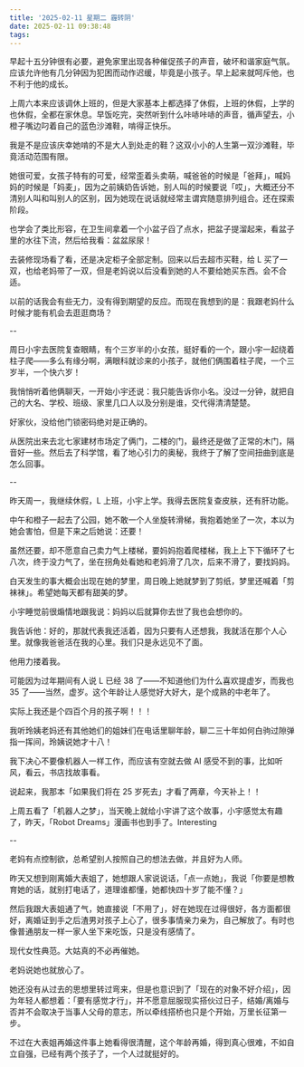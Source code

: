 ```yaml
---
title: '2025-02-11 星期二 霾转阴'
date: 2025-02-11 09:38:48
tags:
---
```


早起十五分钟很有必要，避免家里出现各种催促孩子的声音，破坏和谐家庭气氛。应该允许他有几分钟因为犯困而动作迟缓，毕竟是小孩子。早上起来就呵斥他，也不利于他的成长。

上周六本来应该调休上班的，但是大家基本上都选择了休假，上班的休假，上学的也休假，全都在家休息。早饭吃完，突然听到什么咔哧咔哧的声音，循声望去，小橙子嘴边叼着自己的蓝色沙滩鞋，啃得正快乐。

我是不是应该庆幸她啃的不是大人到处走的鞋？这双小小的人生第一双沙滩鞋，毕竟活动范围有限。

她很可爱，女孩子特有的可爱，经常歪着头卖萌，喊爸爸的时候是「爸拜」，喊妈妈的时候是「妈麦」，因为之前姨奶告诉她，别人叫的时候要说「哎」，大概还分不清别人叫和叫别人的区别，因为她现在说话就经常主谓宾随意排列组合。还在探索阶段。

也学会了类比形容，在卫生间拿着一个小盆子舀了点水，把盆子提溜起来，看盆子里的水往下流，然后给我看：盆盆尿尿！

去装修现场看了看，还是决定柜子全部定制。回来以后去超市买鞋，给 L 买了一双，也给老妈带了一双，但是老妈说以后没看到她的人不要给她买东西。会不合适。

以前的话我会有些无力，没有得到期望的反应。而现在我想到的是：我跟老妈什么时候才能有机会去逛逛商场？

--

周日小宇去医院复查眼睛，有个三岁半的小女孩，挺好看的一个，跟小宇一起绕着柱子爬——多么有缘分啊，满眼科就诊来的小孩子，就他们俩围着柱子爬，一个三岁半，一个快六岁！

我悄悄听着他俩聊天，一开始小宇还说：我只能告诉你小名。没过一分钟，就把自己的大名、学校、班级、家里几口人以及分别是谁，交代得清清楚楚。

好家伙，没给他门锁密码绝对是正确的。

从医院出来去北七家建材市场定了俩门，二楼的门，最终还是做了正常的木门，隔音好一些。然后去了科学馆，看了地心引力的奥秘，我终于了解了空间扭曲到底是怎么回事。

--

昨天周一，我继续休假，L 上班，小宇上学。我得去医院复查皮肤，还有肝功能。

中午和橙子一起去了公园，她不敢一个人坐旋转滑梯，我抱着她坐了一次，本以为她会害怕，但是下来之后她说：还要！

虽然还要，却不愿意自己卖力气上楼梯，要妈妈抱着爬楼梯，我上上下下循环了七八次，终于没力气了，坐在拐角处看她和老妈滑了几次，后来不滑了，要找妈妈。

白天发生的事大概会出现在她的梦里，周日晚上她就梦到了剪纸，梦里还喊着「剪袜袜」。希望她每天都有甜美的梦。

小宇睡觉前很煽情地跟我说：妈妈以后就算你去世了我也会想你的。

我告诉他：好的，那就代表我还活着，因为只要有人还想我，我就活在那个人心里。就像我爸爸活在我的心里。我们只是永远见不了面。

他用力搂着我。

可能因为过年期间有人说 L 已经 38 了——不知道他们为什么喜欢提虚岁，而我也 35 了——当然，虚岁。这个年龄让人感觉好大好大，是个成熟的中老年了。

实际上我还是个四百个月的孩子啊！！！

我听玲姨老妈还有其他她们的姐妹们在电话里聊年龄，聊二三十年如何白驹过隙弹指一挥间，玲姨说她才十八！

我下决心不要像机器人一样工作，而应该有空就去做 AI 感受不到的事，比如听风，看云，书店找故事看。

说起来，我那本「如果我们将在 25 岁死去」才看了两章，今天补上！！

上周五看了「机器人之梦」，当天晚上就给小宇讲了这个故事，小宇感觉太有趣了，昨天，「Robot Dreams」漫画书也到手了。Interesting

--

老妈有点控制欲，总希望别人按照自己的想法去做，并且好为人师。

昨天又想到刚离婚大表姐了，她想跟人家说说话，「点一点她」，我说「你要是想教育她的话，就别打电话了，道理谁都懂，她都快四十岁了能不懂？」

然后我跟大表姐通了气，她直接说「不用了」，好在她现在过得很好，各方面都很好，离婚证到手之后渣男对孩子上心了，很多事情亲力亲为，自己解放了。有时也像普通朋友一样一家人坐下来吃饭，只是没有感情了。

现代女性典范。大姑真的不必再催她。

老妈说她也就放心了。

她还没有从过去的思想里转过弯来，但是也意识到了「现在的对象不好介绍」，因为年轻人都想着：「要有感觉才行」，并不愿意屈服现实搭伙过日子，结婚/离婚与否并不会取决于当事人父母的意志，所以牵线搭桥也只是个开始，万里长征第一步。

不过在大表姐再婚这件事上她看得很清醒，这个年龄再婚，得到真心很难，不如自立自强，已经有两个孩子了，一个人过就挺好的。

